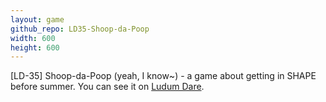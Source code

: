 ```yaml
---
layout: game
github_repo: LD35-Shoop-da-Poop
width: 600
height: 600
---
```


[LD-35] Shoop-da-Poop (yeah, I know~) - a game about getting in SHAPE before summer. You can see it on [Ludum Dare](http://ludumdare.com/compo/ludum-dare-35/?action=preview&uid=89936).